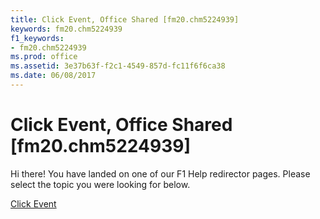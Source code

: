 ```yaml
---
title: Click Event, Office Shared [fm20.chm5224939]
keywords: fm20.chm5224939
f1_keywords:
- fm20.chm5224939
ms.prod: office
ms.assetid: 3e37b63f-f2c1-4549-857d-fc11f6f6ca38
ms.date: 06/08/2017
---
```



# Click Event, Office Shared [fm20.chm5224939]

Hi there! You have landed on one of our F1 Help redirector pages. Please select the topic you were looking for below.

[Click Event](http://msdn.microsoft.com/library/655b57b1-74fc-75e9-eb8d-debb83afaea9%28Office.15%29.aspx)


